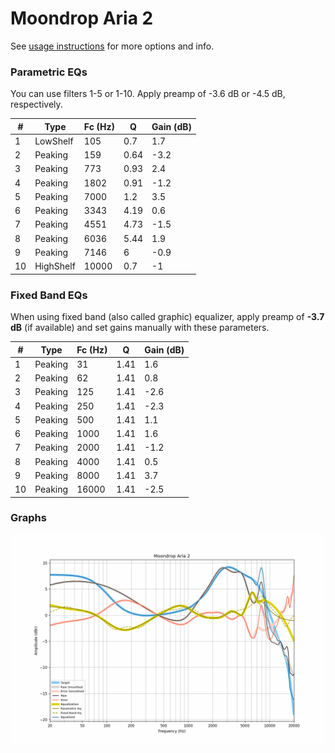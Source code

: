 # Moondrop Aria 2
See [usage instructions](https://github.com/jaakkopasanen/AutoEq#usage) for more options and info.

### Parametric EQs
You can use filters 1-5 or 1-10. Apply preamp of -3.6 dB or -4.5 dB, respectively.

|   # | Type      |   Fc (Hz) |    Q |   Gain (dB) |
|-----|-----------|-----------|------|-------------|
|   1 | LowShelf  |       105 | 0.7  |         1.7 |
|   2 | Peaking   |       159 | 0.64 |        -3.2 |
|   3 | Peaking   |       773 | 0.93 |         2.4 |
|   4 | Peaking   |      1802 | 0.91 |        -1.2 |
|   5 | Peaking   |      7000 | 1.2  |         3.5 |
|   6 | Peaking   |      3343 | 4.19 |         0.6 |
|   7 | Peaking   |      4551 | 4.73 |        -1.5 |
|   8 | Peaking   |      6036 | 5.44 |         1.9 |
|   9 | Peaking   |      7146 | 6    |        -0.9 |
|  10 | HighShelf |     10000 | 0.7  |        -1   |

### Fixed Band EQs
When using fixed band (also called graphic) equalizer, apply preamp of **-3.7 dB** (if available) and set gains manually with these parameters.

|   # | Type    |   Fc (Hz) |    Q |   Gain (dB) |
|-----|---------|-----------|------|-------------|
|   1 | Peaking |        31 | 1.41 |         1.6 |
|   2 | Peaking |        62 | 1.41 |         0.8 |
|   3 | Peaking |       125 | 1.41 |        -2.6 |
|   4 | Peaking |       250 | 1.41 |        -2.3 |
|   5 | Peaking |       500 | 1.41 |         1.1 |
|   6 | Peaking |      1000 | 1.41 |         1.6 |
|   7 | Peaking |      2000 | 1.41 |        -1.2 |
|   8 | Peaking |      4000 | 1.41 |         0.5 |
|   9 | Peaking |      8000 | 1.41 |         3.7 |
|  10 | Peaking |     16000 | 1.41 |        -2.5 |

### Graphs
![](./Moondrop%20Aria%202.png)

